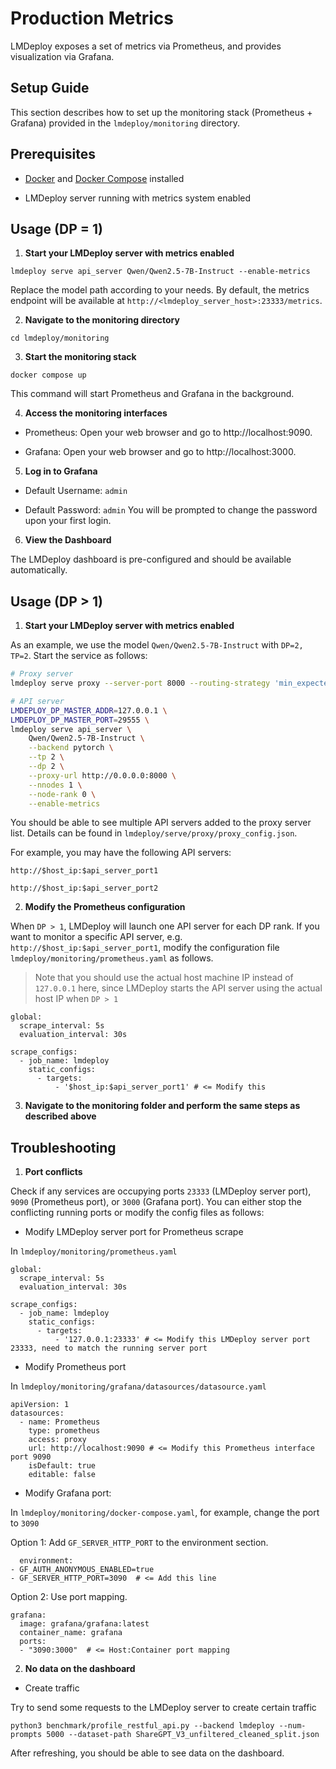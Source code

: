 # Production Metrics

LMDeploy exposes a set of metrics via Prometheus, and provides visualization via Grafana.

## Setup Guide

This section describes how to set up the monitoring stack (Prometheus + Grafana) provided in the `lmdeploy/monitoring` directory.

## Prerequisites

- [Docker](https://docs.docker.com/engine/install/) and [Docker Compose](https://docs.docker.com/compose/install/) installed

- LMDeploy server running with metrics system enabled

## Usage (DP = 1)

1. **Start your LMDeploy server with metrics enabled**

```
lmdeploy serve api_server Qwen/Qwen2.5-7B-Instruct --enable-metrics
```

Replace the model path according to your needs.
By default, the metrics endpoint will be available at `http://<lmdeploy_server_host>:23333/metrics`.

2. **Navigate to the monitoring directory**

```
cd lmdeploy/monitoring
```

3. **Start the monitoring stack**

```
docker compose up
```

This command will start Prometheus and Grafana in the background.

4. **Access the monitoring interfaces**

- Prometheus: Open your web browser and go to http://localhost:9090.

- Grafana: Open your web browser and go to http://localhost:3000.

5. **Log in to Grafana**

- Default Username: `admin`

- Default Password: `admin` You will be prompted to change the password upon your first login.

6. **View the Dashboard**

The LMDeploy dashboard is pre-configured and should be available automatically.

## Usage (DP > 1)

1. **Start your LMDeploy server with metrics enabled**

As an example, we use the model `Qwen/Qwen2.5-7B-Instruct` with `DP=2, TP=2`. Start the service as follows:

```bash
# Proxy server
lmdeploy serve proxy --server-port 8000 --routing-strategy 'min_expected_latency' --serving-strategy Hybrid --log-level INFO

# API server
LMDEPLOY_DP_MASTER_ADDR=127.0.0.1 \
LMDEPLOY_DP_MASTER_PORT=29555 \
lmdeploy serve api_server \
    Qwen/Qwen2.5-7B-Instruct \
    --backend pytorch \
    --tp 2 \
    --dp 2 \
    --proxy-url http://0.0.0.0:8000 \
    --nnodes 1 \
    --node-rank 0 \
    --enable-metrics
```

You should be able to see multiple API servers added to the proxy server list. Details can be found in `lmdeploy/serve/proxy/proxy_config.json`.

For example, you may have the following API servers:

```
http://$host_ip:$api_server_port1

http://$host_ip:$api_server_port2
```

2. **Modify the Prometheus configuration**

When `DP > 1`, LMDeploy will launch one API server for each DP rank. If you want to monitor a specific API server, e.g. `http://$host_ip:$api_server_port1`, modify the configuration file `lmdeploy/monitoring/prometheus.yaml` as follows.

> Note that you should use the actual host machine IP instead of `127.0.0.1` here, since LMDeploy starts the API server using the actual host IP when `DP > 1`

```
global:
  scrape_interval: 5s
  evaluation_interval: 30s

scrape_configs:
  - job_name: lmdeploy
    static_configs:
      - targets:
          - '$host_ip:$api_server_port1' # <= Modify this
```

3. **Navigate to the monitoring folder and perform the same steps as described above**

## Troubleshooting

1. **Port conflicts**

Check if any services are occupying ports `23333` (LMDeploy server port), `9090` (Prometheus port), or `3000` (Grafana port). You can either stop the conflicting running ports or modify the config files as follows:

- Modify LMDeploy server port for Prometheus scrape

In `lmdeploy/monitoring/prometheus.yaml`

```
global:
  scrape_interval: 5s
  evaluation_interval: 30s

scrape_configs:
  - job_name: lmdeploy
    static_configs:
      - targets:
          - '127.0.0.1:23333' # <= Modify this LMDeploy server port 23333, need to match the running server port
```

- Modify Prometheus port

In `lmdeploy/monitoring/grafana/datasources/datasource.yaml`

```
apiVersion: 1
datasources:
  - name: Prometheus
    type: prometheus
    access: proxy
    url: http://localhost:9090 # <= Modify this Prometheus interface port 9090
    isDefault: true
    editable: false
```

- Modify Grafana port:

In `lmdeploy/monitoring/docker-compose.yaml`, for example, change the port to `3090`

Option 1: Add `GF_SERVER_HTTP_PORT` to the environment section.

```
  environment:
- GF_AUTH_ANONYMOUS_ENABLED=true
- GF_SERVER_HTTP_PORT=3090  # <= Add this line
```

Option 2: Use port mapping.

```
grafana:
  image: grafana/grafana:latest
  container_name: grafana
  ports:
  - "3090:3000"  # <= Host:Container port mapping
```

2. **No data on the dashboard**

- Create traffic

Try to send some requests to the LMDeploy server to create certain traffic

```
python3 benchmark/profile_restful_api.py --backend lmdeploy --num-prompts 5000 --dataset-path ShareGPT_V3_unfiltered_cleaned_split.json
```

After refreshing, you should be able to see data on the dashboard.
